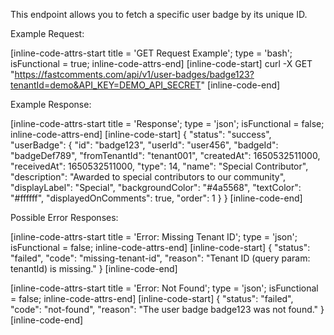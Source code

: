 This endpoint allows you to fetch a specific user badge by its unique ID.

Example Request:

[inline-code-attrs-start title = 'GET Request Example'; type = 'bash'; isFunctional = true; inline-code-attrs-end]
[inline-code-start]
curl -X GET "https://fastcomments.com/api/v1/user-badges/badge123?tenantId=demo&API_KEY=DEMO_API_SECRET"
[inline-code-end]

Example Response:

[inline-code-attrs-start title = 'Response'; type = 'json'; isFunctional = false; inline-code-attrs-end]
[inline-code-start]
{
  "status": "success",
  "userBadge": {
    "id": "badge123",
    "userId": "user456",
    "badgeId": "badgeDef789",
    "fromTenantId": "tenant001",
    "createdAt": 1650532511000,
    "receivedAt": 1650532511000,
    "type": 14,
    "name": "Special Contributor",
    "description": "Awarded to special contributors to our community",
    "displayLabel": "Special",
    "backgroundColor": "#4a5568",
    "textColor": "#ffffff",
    "displayedOnComments": true,
    "order": 1
  }
}
[inline-code-end]

Possible Error Responses:

[inline-code-attrs-start title = 'Error: Missing Tenant ID'; type = 'json'; isFunctional = false; inline-code-attrs-end]
[inline-code-start]
{
  "status": "failed",
  "code": "missing-tenant-id",
  "reason": "Tenant ID (query param: tenantId) is missing."
}
[inline-code-end]

[inline-code-attrs-start title = 'Error: Not Found'; type = 'json'; isFunctional = false; inline-code-attrs-end]
[inline-code-start]
{
  "status": "failed",
  "code": "not-found",
  "reason": "The user badge badge123 was not found."
}
[inline-code-end]